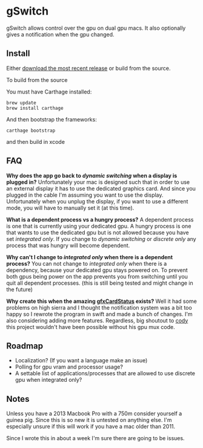 # gSwitch

gSwitch allows control over the gpu on dual gpu macs. It also optionally gives a notification when the gpu changed.

## Install

Either [download the most recent release](https://codyschrank.github.io/gSwitch/) or build from the source.

To build from the source

You must have Carthage installed:

```
brew update
brew install carthage
```

And then bootstrap the frameworks:

```
carthage bootstrap
```

and then build in xcode

## FAQ

**Why does the app go back to _dynamic switching_ when a display is plugged in?** Unfortunately your mac is designed such that in order to use an external display it has to use the dedicated graphics card. And since you plugged in the cable I'm assuming you want to use the display. Unfortunately when you unplug the display, if you want to use a different mode, you will have to manually set it (at this time).

**What is a dependent process vs a hungry process?** A dependent process is one that is currently using your dedicated gpu. A hungry process is one that wants to use the dedicated gpu but is not allowed because you have set _integrated only_. If you change to _dynamic switching_ or _discrete only_ any process that was hungry will become dependent.

**Why can't I change to _integrated only_ when there is a dependent process?** You can not change to _integrated only_ when there is a dependency, because your dedicated gpu stays powered on. To prevent both gpus being power on the app prevents you from switching until you quit all dependent processes. (this is still being tested and might change in the future)

**Why create this when the amazing [gfxCardStatus](https://github.com/codykrieger/gfxCardStatus) exists?** Well it had some problems on high sierra and I thought the notification system was a bit too happy so I rewrote the program in swift and made a bunch of changes. I'm also considering adding more features. Regardless, big shoutout to [cody](https://github.com/codykrieger) this project wouldn't have been possible without his gpu mux code.

## Roadmap

*   Localization? (If you want a language make an issue)
*   Polling for gpu vram and processor usage?
*   A settable list of applications/processes that are allowed to use discrete gpu when integrated only?

## Notes

Unless you have a 2013 Macbook Pro with a 750m consider yourself a guinea pig. Since this is so new it is untested on anything else. I'm especially unsure if this will work if you have a mac older than 2011.

Since I wrote this in about a week I'm sure there are going to be issues.
